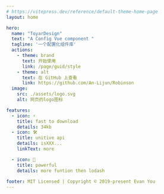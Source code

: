```yaml
---
# https://vitepress.dev/reference/default-theme-home-page
layout: home

hero:
  name: "ToyarDesign"
  text: "A Config Vue component "
  tagline: '一个配置化组件库'
  actions:
    - theme: brand
      text: 开始使用
      link: /page/guid/style
    - theme: alt
      text: 在 GitHub 上查看
      link: https://github.com/An-Lijun/Robinson
  image:
    src: ./assets/logo.svg
    alt: 网页的logo图标

features:
  - icon: ⚡️
    title: fast to download
    details: 34kb
  - icon: 🛠️
    title: unitive api 
    details: isXXX...
    linkText: more

  - icon: 💎
    title: powerful
    details: more funtion then lodash
    
footer: MIT Licensed | Copyright © 2019-present Evan You
---
```

